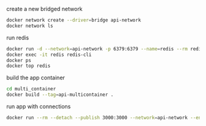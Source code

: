 
create a new bridged network
```sh
docker network create --driver=bridge api-network
docker network ls
```

run redis
```sh
docker run -d --network=api-network -p 6379:6379 --name=redis --rm redis:6-alpine  
docker exec -it redis redis-cli
docker ps
docker top redis
```


build the app container
```sh
cd multi_container
docker build --tag=api-multicontainer .
```

run app with connections
```sh
docker run --rm --detach --publish 3000:3000 --network=api-network --env REDIS_CONNECTION_STRING=redis://redis:6379 api-multicontainer
```


